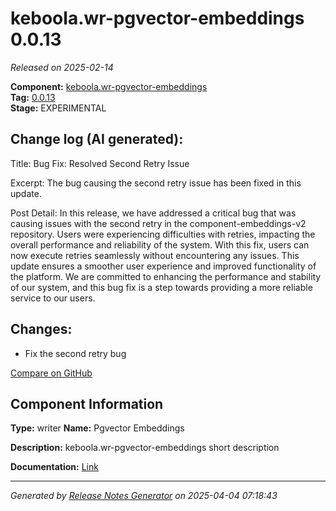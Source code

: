 #  keboola.wr-pgvector-embeddings 0.0.13

_Released on 2025-02-14_

**Component:** [keboola.wr-pgvector-embeddings](https://github.com/keboola/component-embeddings-v2)  
**Tag:** [0.0.13](https://github.com/keboola/component-embeddings-v2/releases/tag/0.0.13)  
**Stage:** EXPERIMENTAL


## Change log (AI generated):
Title: Bug Fix: Resolved Second Retry Issue

Excerpt: The bug causing the second retry issue has been fixed in this update.

Post Detail: In this release, we have addressed a critical bug that was causing issues with the second retry in the component-embeddings-v2 repository. Users were experiencing difficulties with retries, impacting the overall performance and reliability of the system. With this fix, users can now execute retries seamlessly without encountering any issues. This update ensures a smoother user experience and improved functionality of the platform. We are committed to enhancing the performance and stability of our system, and this bug fix is a step towards providing a more reliable service to our users.



## Changes:



- Fix the second retry bug 



[Compare on GitHub](https://github.com/keboola/component-embeddings-v2/compare/0.0.12...0.0.13)



## Component Information
**Type:** writer
**Name:** Pgvector Embeddings

**Description:** keboola.wr-pgvector-embeddings short description


**Documentation:** [Link](https://github.com/keboola/component-embeddings-v2/blob/master/README.md)



---
_Generated by [Release Notes Generator](https://github.com/keboola/release-notes-generator)
on 2025-04-04 07:18:43_